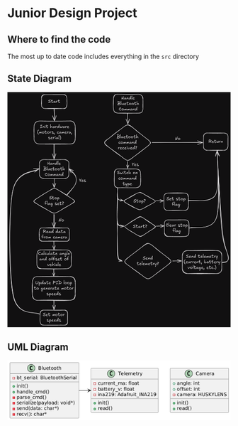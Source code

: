 # Junior Design Project

## Where to find the code

The most up to date code includes everything in the `src` directory


## State Diagram

![state diagram](state_diagram.png)


## UML Diagram

![uml diagram](uml_diagram.png)

